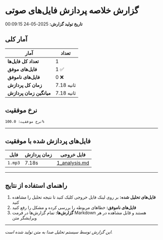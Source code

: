 # گزارش خلاصه پردازش فایل‌های صوتی

**تاریخ تولید گزارش:** 2025-05-24 00:09:15

## آمار کلی

| آمار | تعداد |
|------|-------|
| **تعداد کل فایل‌ها** | 1 |
| **فایل‌های موفق** | 1 ✅ |
| **فایل‌های ناموفق** | 0 ❌ |
| **زمان کل پردازش** | 7.18 ثانیه |
| **میانگین زمان پردازش** | 7.18 ثانیه |

## نرخ موفقیت

```
نرخ موفقیت: 100.0%
```

---

## فایل‌های پردازش شده با موفقیت

| فایل | زمان پردازش | فایل خروجی |
|------|-------------|------------|
| `1.mp3` | 7.18s | [1_analysis.md](results\1_analysis.md) |

---

## راهنمای استفاده از نتایج

1. **فایل‌های تحلیل شده:** بر روی لینک فایل خروجی کلیک کنید تا نتیجه تحلیل را مشاهده کنید
2. **فایل‌های ناموفق:** خطاهای مربوطه را بررسی کرده و مشکل را رفع کنید
3. **گزارش‌ها:** تمام گزارش‌ها در فرمت Markdown هستند و قابل مشاهده در هر ویرایشگر متن

---

*این گزارش توسط سیستم تحلیل صدا به متن تولید شده است.*
